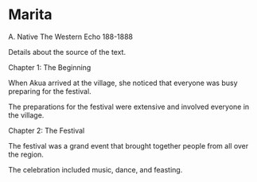 # Marita
<TEI xmlns="http://www.tei-c.org/ns/1.0">
  <teiHeader>
    <fileDesc>
      <titleStmt>
        <title>Marita or the Folly of Love</title>
        <author>A. Native</author>
      </titleStmt>
      <publicationStmt>
        <publisher>The Western Echo</publisher>
        <date>188-1888</date>
      </publicationStmt>
      <sourceDesc>
        <p>Details about the source of the text.</p>
      </sourceDesc>
    </fileDesc>
  </teiHeader>
  <text>
    <body>
      <div type="chapter" n="1">
        <head>Chapter 1: The Beginning</head>
        <p rend="justify">When Akua arrived at the village, she noticed that everyone was busy preparing for the festival.</p>
        <p rend="justify">The preparations for the festival were extensive and involved everyone in the village.</p>
      </div>
      <div type="chapter" n="2">
        <head>Chapter 2: The Festival</head>
        <p rend="justify">The festival was a grand event that brought together people from all over the region.</p>
        <p rend="justify">The celebration included music, dance, and feasting.</p>
      </div>
    </body>
  </text>
</TEI>

